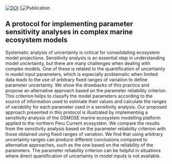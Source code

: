 
[![DOI](https://zenodo.org/badge/DOI/10.5281/zenodo.11004814.svg)](https://doi.org/10.5281/zenodo.11004814)
[![Publication](https://www.sciencedirect.com/science/article/pii/S0304380024003788?via%3Dihub)

## A protocol for implementing parameter sensitivity analyses in complex marine ecosystem models

Systematic analysis of uncertainty is critical for consolidating ecosystem model projections. Sensitivity analysis is an essential step in understanding model uncertainty, but there are many challenges when dealing with complex models. One of these is related to the quantification of uncertainty in model input parameters, which is especially problematic when limited data leads to the use of arbitrary fixed ranges of variation to define parameter un­certainty. We show the drawbacks of this practice and propose an alternative approach based on the parameter reliability criterion. This criterion helps to classify the model parameters according to the source of information used to estimate their values and calculate the ranges of variability for each parameter used in a sensitivity analysis. Our proposed approach presented in this protocol is illustrated by implementing a sensitivity analysis of the OSMOSE marine ecosystem modelling platform applied to the northern Peru Current ecosystem. We compare the results from the sensitivity analysis based on the parameter reliability criterion with those obtained using fixed ranges of variation. We find that using arbitrary uncertainty ranges can produce different conclusions compared to alternative approaches, such as the one based on the reliability of the parameters. The parameter reliability criterion can be helpful in situations where direct quantification of uncertainty in model inputs is not available.
